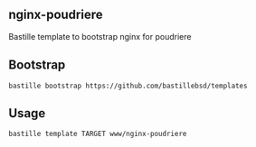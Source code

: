 ## nginx-poudriere
Bastille template to bootstrap nginx for poudriere

## Bootstrap
```shell
bastille bootstrap https://github.com/bastillebsd/templates
```

## Usage
```shell
bastille template TARGET www/nginx-poudriere
```
